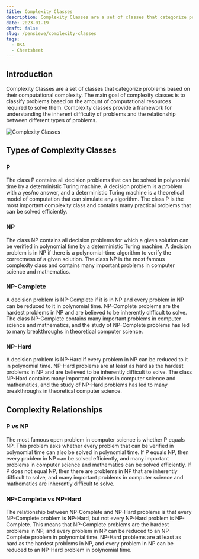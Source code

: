 ```yaml
---
title: Complexity Classes
description: Complexity Classes are a set of classes that categorize problems based on their computational complexity.
date: 2023-01-19
draft: false
slug: /pensieve/complexity-classes
tags:
  - DSA
  - Cheatsheet
---
```


## Introduction

Complexity Classes are a set of classes that categorize problems based on their computational complexity. The main goal of complexity classes is to classify problems based on the amount of computational resources required to solve them. Complexity classes provide a framework for understanding the inherent difficulty of problems and the relationship between different types of problems.

![Complexity Classes](https://media.geeksforgeeks.org/wp-content/uploads/20230828103956/complexity-classes.png)

## Types of Complexity Classes

### P

The class P contains all decision problems that can be solved in polynomial time by a deterministic Turing machine. A decision problem is a problem with a yes/no answer, and a deterministic Turing machine is a theoretical model of computation that can simulate any algorithm. The class P is the most important complexity class and contains many practical problems that can be solved efficiently.

### NP

The class NP contains all decision problems for which a given solution can be verified in polynomial time by a deterministic Turing machine. A decision problem is in NP if there is a polynomial-time algorithm to verify the correctness of a given solution. The class NP is the most famous complexity class and contains many important problems in computer science and mathematics.

### NP-Complete

A decision problem is NP-Complete if it is in NP and every problem in NP can be reduced to it in polynomial time. NP-Complete problems are the hardest problems in NP and are believed to be inherently difficult to solve. The class NP-Complete contains many important problems in computer science and mathematics, and the study of NP-Complete problems has led to many breakthroughs in theoretical computer science.

### NP-Hard

A decision problem is NP-Hard if every problem in NP can be reduced to it in polynomial time. NP-Hard problems are at least as hard as the hardest problems in NP and are believed to be inherently difficult to solve. The class NP-Hard contains many important problems in computer science and mathematics, and the study of NP-Hard problems has led to many breakthroughs in theoretical computer science.

## Complexity Relationships

### P vs NP

The most famous open problem in computer science is whether P equals NP. This problem asks whether every problem that can be verified in polynomial time can also be solved in polynomial time. If P equals NP, then every problem in NP can be solved efficiently, and many important problems in computer science and mathematics can be solved efficiently. If P does not equal NP, then there are problems in NP that are inherently difficult to solve, and many important problems in computer science and mathematics are inherently difficult to solve.

### NP-Complete vs NP-Hard

The relationship between NP-Complete and NP-Hard problems is that every NP-Complete problem is NP-Hard, but not every NP-Hard problem is NP-Complete. This means that NP-Complete problems are the hardest problems in NP, and every problem in NP can be reduced to an NP-Complete problem in polynomial time. NP-Hard problems are at least as hard as the hardest problems in NP, and every problem in NP can be reduced to an NP-Hard problem in polynomial time.